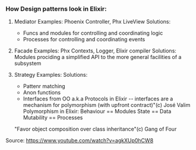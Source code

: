 ### How Design patterns look in Elixir: 

1) Mediator
    Examples: Phoenix Controller, Phx LiveView
    Solutions:
    - Funcs and modules for controlling and coordinating logic
    - Processes for controlling and coordinating events

2) Facade
    Examples: Phx Contexts, Logger, Elixir compiler
    Solutions: Modules prociding a simplified API to the more general facilities of a subsystem

3) Strategy
    Examples: 
    Solutions:
    - Pattenr matching
    - Anon functions
    - Interfaces from OO a.k.a Protocols in Elixir
    -- interfaces are a mechanism for polymorphism (with upfront contract)"(c) José Valim
    Polymorphism in Elixir:
        Behaviour == Modules
        State == Data
        Mutability == Processes

    "Favor object composition over class inheritance"(c) Gang of Four

Source: https://www.youtube.com/watch?v=agkXUp0hCW8
